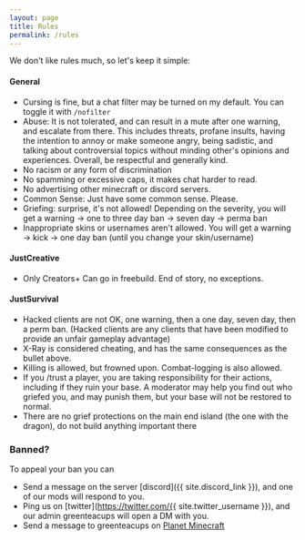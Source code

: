 ```yaml
---
layout: page
title: Rules
permalink: /rules
---
```


We don't like rules much, so let's keep it simple:

#### General
- Cursing is fine, but a chat filter may be turned on my default. You can toggle it with `/nofilter`
- Abuse: It is not tolerated, and can result in a mute after one warning, and escalate from there. This includes threats, profane insults, having the intention to annoy or make someone angry, being sadistic, and talking about controversial topics without minding other's opinions and experiences. Overall, be respectful and generally kind.
- No racism or any form of discrimination
- No spamming or excessive caps, it makes chat harder to read.
- No advertising other minecraft or discord servers.
- Common Sense: Just have some common sense. Please.
- Griefing: surprise, it's not allowed! Depending on the severity, you will get a warning → one to three day ban → seven day → perma ban
- Inappropriate skins or usernames aren't allowed. You will get a warning → kick → one day ban (until you change your skin/username)


#### JustCreative
- Only Creators+ Can go in freebuild. End of story, no exceptions.


#### JustSurvival
- Hacked clients are not OK, one warning, then a one day, seven day, then a perm ban. (Hacked clients are any clients that have been modified to provide an unfair gameplay advantage)
- X-Ray is considered cheating, and has the same consequences as the bullet above.
- Killing is allowed, but frowned upon. Combat-logging is also allowed.
- If you /trust a player, you are taking responsibility for their actions, including if they ruin your base. A moderator may help you find out who griefed you, and may punish them, but your base will not be restored to normal.
- There are no grief protections on the main end island (the one with the dragon), do not build anything important there


### Banned?

To appeal your ban you can

- Send a message on the server [discord]({{ site.discord_link }}), and one of our mods will respond to you.
- Ping us on [twitter](https://twitter.com/{{ site.twitter_username }}), and our admin greenteacups will open a DM with you.
- Send a message to greenteacups on [Planet Minecraft](https://www.planetminecraft.com/server/just-creative/)
